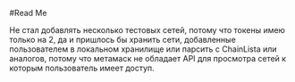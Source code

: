 #Read Me

Не стал добавлять несколько тестовых сетей, потому что токены имею только на 2, да и пришлось бы хранить сети, добавленные пользователем в локальном хранилище или парсить с ChainLista или аналогов, потому что метамаск не обладает API для просмотра сетей к которым пользователь имеет доступ.